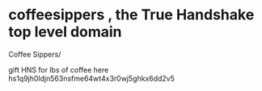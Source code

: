 # coffeesippers , the True Handshake top level domain
Coffee Sippers/

gift HNS for lbs of coffee here hs1q9jh0ldjn563nsfme64wt4x3r0wj5ghkx6dd2v5
